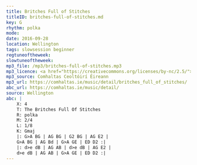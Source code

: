 ```yaml
---
title: Britches Full of Stitches
titleID: britches-full-of-stitches.md
key: G
rhythm: polka
mode:
date: 2016-09-28
location: Wellington
tags: slowsession beginner
regtuneoftheweek:
slowtuneoftheweek:
mp3_file: /mp3/britches-full-of-stitches.mp3
mp3_licence: <a href="https://creativecommons.org/licenses/by-nc/2.5/">CC-BY-NC-2.5</a>
mp3_source: Comhaltas Ceoltóirí Éireann
mp3_url: https://comhaltas.ie/music/detail/britches_full_of_stitches/
abc_url: https://comhaltas.ie/music/detail/
source: Wellington
abc: |
    X: 4
    T: The Britches Full Of Stitches
    R: polka
    M: 2/4
    L: 1/8
    K: Gmaj
    |: G>A BG | AG BG | G2 BG | AG E2 |
    G>A BG | AG Bd | G>A GE | ED D2 :|
    |: d>e dB | AG AB | d>e dB | AG E2 |
    d>e dB | AG AB | G>A GE | ED D2 :|
---
```

